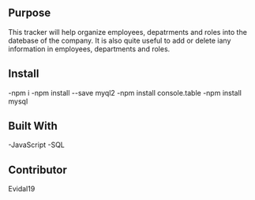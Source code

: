 
## Purpose
This tracker will help organize employees, depatrments and roles into the datebase of the company. It is also quite useful to add or delete iany information in employees, departments and roles. 


## Install
-npm i
-npm install --save myql2
-npm install console.table
-npm install mysql


## Built With
-JavaScript
-SQL

## Contributor
Evidal19